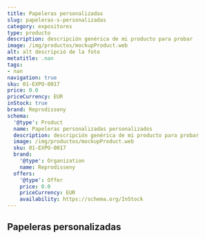 ```yaml
---
title: Papeleras personalizadas
slug: papeleras-s-personalizadas
category: expositores
type: producto
description: descripción genérica de mi producto para probar
image: /img/productos/mockupProduct.web
alt: alt descripció de la foto
metatitle: .nan
tags:
- nan
navigation: true
sku: 01-EXPO-0017
price: 0.0
priceCurrency: EUR
inStock: true
brand: Reprodisseny
schema:
  '@type': Product
  name: Papeleras personalizadas personalizados
  description: descripción genérica de mi producto para probar
  image: /img/productos/mockupProduct.web
  sku: 01-EXPO-0017
  brand:
    '@type': Organization
    name: Reprodisseny
  offers:
    '@type': Offer
    price: 0.0
    priceCurrency: EUR
    availability: https://schema.org/InStock
---
```


## Papeleras personalizadas

